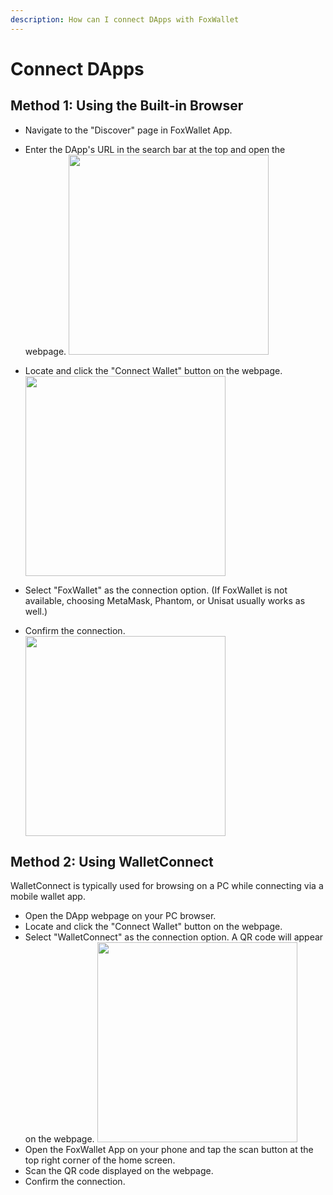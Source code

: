 ```yaml
---
description: How can I connect DApps with FoxWallet
---
```


# Connect DApps

## Method 1: Using the Built-in Browser
- Navigate to the "Discover" page in FoxWallet App.
- Enter the DApp's URL in the search bar at the top and open the webpage.
    <img src="/img/docs/discover-search-bar.webp" width="320" />

- Locate and click the "Connect Wallet" button on the webpage.
    <img src="/img/docs/dapp-connect-btn.webp" width="320" />

- Select "FoxWallet" as the connection option. (If FoxWallet is not available, choosing MetaMask, Phantom, or Unisat usually works as well.)
- Confirm the connection.
    <img src="/img/docs/dapp-connect-auth.webp" width="320" />

## Method 2: Using WalletConnect
WalletConnect is typically used for browsing on a PC while connecting via a mobile wallet app.

- Open the DApp webpage on your PC browser.
- Locate and click the "Connect Wallet" button on the webpage.
- Select "WalletConnect" as the connection option. A QR code will appear on the webpage.
    <img src="/img/docs/dapp-select-walletconnect.webp" width="320" />
- Open the FoxWallet App on your phone and tap the scan button at the top right corner of the home screen.
- Scan the QR code displayed on the webpage.
- Confirm the connection.